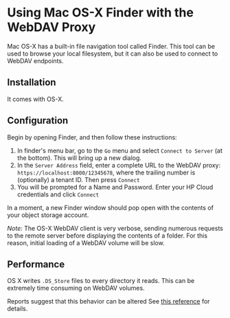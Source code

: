 # Using Mac OS-X Finder with the WebDAV Proxy

Mac OS-X has a built-in file navigation tool called Finder. This tool
can be used to browse your local filesystem, but it can also be used to
connect to WebDAV endpoints.

## Installation

It comes with OS-X.

## Configuration

Begin by opening Finder, and then follow these instructions:

1. In finder's menu bar, go to the `Go` menu and select 
   `Connect to Server` (at the bottom). This will bring up a new dialog.
2. In the `Server Address` field, enter a complete URL to the WebDAV
   proxy: `https://localhost:8000/12345678`, where the trailing number
   is (optionally) a tenant ID. Then press `Connect`
3. You will be prompted for a Name and Password. Enter your HP Cloud
   credentials and click `Connect`

In a moment, a new Finder window should pop open with the contents of
your object storage account.

*Note:* The OS-X WebDAV client is very verbose, sending numerous
requests to the remote server before displaying the contents of a
folder. For this reason, initial loading of a WebDAV volume will be
slow. 

## Performance

OS X writes `.DS_Store` files to every directory it reads. This can be
extremely time consuming on WebDAV volumes.

Reports suggest that this behavior can be altered
See [this reference](http://plone.org/documentation/faq/mac-os-x-ds-store-files-webdav)
for details.
